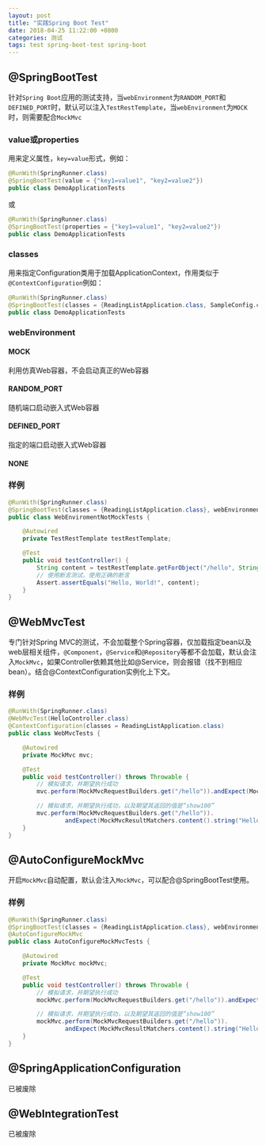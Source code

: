 ```yaml
---
layout: post
title: "实践Spring Boot Test"
date: 2018-04-25 11:22:00 +0800
categories: 测试
tags: test spring-boot-test spring-boot
---
```




## @SpringBootTest

针对`Spring Boot`应用的测试支持，当`webEnvironment`为`RANDOM_PORT`和`DEFINED_PORT`时，默认可以注入`TestRestTemplate`，当`webEnvironment`为`MOCK`时，则需要配合`MockMvc`

### value或properties

用来定义属性，`key=value`形式，例如：

```java
@RunWith(SpringRunner.class)
@SpringBootTest(value = {"key1=value1", "key2=value2"})
public class DemoApplicationTests
```

或

```java
@RunWith(SpringRunner.class)
@SpringBootTest(properties = {"key1=value1", "key2=value2"})
public class DemoApplicationTests
```

### classes

用来指定Configuration类用于加载ApplicationContext，作用类似于`@ContextConfiguration`例如：

```java
@RunWith(SpringRunner.class)
@SpringBootTest(classes = {ReadingListApplication.class, SampleConfig.class})
public class DemoApplicationTests
```

### webEnvironment

#### MOCK

利用仿真Web容器，不会启动真正的Web容器

#### RANDOM_PORT

随机端口启动嵌入式Web容器

#### DEFINED_PORT

指定的端口启动嵌入式Web容器

#### NONE

### 样例

```java
@RunWith(SpringRunner.class)
@SpringBootTest(classes = {ReadingListApplication.class}, webEnvironment = SpringBootTest.WebEnvironment.RANDOM_PORT)
public class WebEnviromentNotMockTests {

    @Autowired
    private TestRestTemplate testRestTemplate;

    @Test
    public void testController() {
        String content = testRestTemplate.getForObject("/hello", String.class);
        // 使用断言测试，使用正确的断言
        Assert.assertEquals("Hello, World!", content);
    }
}
```

## @WebMvcTest

专门针对Spring MVC的测试，不会加载整个Spring容器，仅加载指定bean以及web层相关组件，`@Component`，`@Service`和`@Repository`等都不会加载，默认会注入`MockMvc`，如果Controller依赖其他比如@Service，则会报错（找不到相应bean）。结合@ContextConfiguration实例化上下文。

### 样例

```java
@RunWith(SpringRunner.class)
@WebMvcTest(HelloController.class)
@ContextConfiguration(classes = ReadingListApplication.class)
public class WebMvcTests {

    @Autowired
    private MockMvc mvc;

    @Test
    public void testController() throws Throwable {
        // 模拟请求，并期望执行成功
        mvc.perform(MockMvcRequestBuilders.get("/hello")).andExpect(MockMvcResultMatchers.status().isOk());

        // 模拟请求，并期望执行成功，以及期望其返回的值是“show100”
        mvc.perform(MockMvcRequestBuilders.get("/hello")).
                andExpect(MockMvcResultMatchers.content().string("Hello, World!"));
    }
}
```



## @AutoConfigureMockMvc

开启`MockMvc`自动配置，默认会注入`MockMvc`，可以配合@SpringBootTest使用。

### 样例

```java
@RunWith(SpringRunner.class)
@SpringBootTest(classes = {ReadingListApplication.class}, webEnvironment = SpringBootTest.WebEnvironment.MOCK)
@AutoConfigureMockMvc
public class AutoConfigureMockMvcTests {

    @Autowired
    private MockMvc mockMvc;

    @Test
    public void testController() throws Throwable {
        // 模拟请求，并期望执行成功
        mockMvc.perform(MockMvcRequestBuilders.get("/hello")).andExpect(MockMvcResultMatchers.status().isOk());

        // 模拟请求，并期望执行成功，以及期望其返回的值是“show100”
        mockMvc.perform(MockMvcRequestBuilders.get("/hello")).
                andExpect(MockMvcResultMatchers.content().string("Hello, World!"));
    }
}
```

## @SpringApplicationConfiguration

已被废除

## @WebIntegrationTest

已被废除